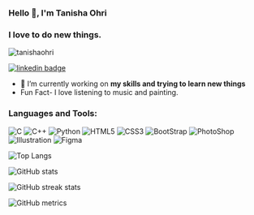 ### Hello 👋, I'm Tanisha Ohri
### I love to do new things.

<p align="left"> 
  <img src="https://img.shields.io/badge/-TanishaOhri-black?style=flat&labelColor=black&logo=github&logoColor=white" alt="tanishaohri"/>
  
  [![linkedin badge](https://img.shields.io/badge/Tanisha_Ohri-black?style=flat&logo=linkedin)](https://www.linkedin.com/in/tanisha-ohri-663102204)
</p>


- 🔭 I’m currently working on **my skills and trying to learn new things**
-  Fun Fact- I love listening to music and painting.


<h3 align="left">Languages and Tools:</h3>
<p align="centre">
<img alt="C" src="https://img.shields.io/badge/c-%2300599C.svg?&style=for-the-badge&logo=c&logoColor=white" />
<img alt="C++" src="https://img.shields.io/badge/c++-%2300599C.svg?&style=for-the-badge&logo=c%2B%2B&ogoColor=white" />
 <img alt="Python" src="https://img.shields.io/badge/python-%2314354C.svg?style=for-the-badge&logo=python&logoColor=white"/>
<img alt="HTML5" src="https://img.shields.io/badge/html5-%23E34F26.svg?&style=for-the-badge&logo=html5&logoColor=white" />
 <img alt="CSS3" src="https://img.shields.io/badge/css3-%231572B6.svg?&style=for-the-badge&logo=css3&logoColor=white" />
 <img alt="BootStrap" src="https://img.shields.io/badge/Bootstrap-563D7C?style=for-the-badge&logo=bootstrap&logoColor=white"/>
 <img alt ="PhotoShop" src ="https://img.shields.io/badge/PhotoShop-%2314354C?style=for-the-badge&logo=&logoColor=black"/>
 <img alt ="Illustration" src ="https://img.shields.io/badge/Illustration-563D7C?style=for-the-badge&logo=illustration&logoColor=black"/>
 <img alt ="Figma" src ="https://img.shields.io/badge/Figma-red?style=for-the-badge&logo=figma&logoColor=white"/>
</p>


![Top Langs](https://github-readme-stats.vercel.app/api/top-langs/?username=TanishaOhri)

![GitHub stats](https://github-readme-stats.vercel.app/api?username=TanishaOhri&show_icons=true)

![GitHub streak stats](https://github-readme-streak-stats.herokuapp.com/?user=TanishaOhri)

![GitHub metrics](https://metrics.lecoq.io/TanishaOhri)  

  

